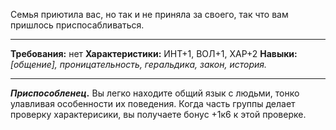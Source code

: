 Семья приютила вас, но так и не приняла за своего, так что вам пришлось приспосабливаться.
****
**Требования:** нет
**Характеристики:** ИНТ+1, ВОЛ+1, ХАР+2
**Навыки:** *\[общение\], проницательность, геральдика, закон, история.*
****
***Приспособленец.*** Вы легко находите общий язык с людьми, тонко улавливая особенности их поведения. Когда часть группы делает проверку характерисики, вы получаете бонус +1к6 к этой проверке.